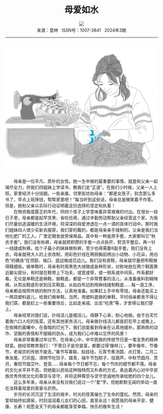 # <center>母爱如水</center>

<div align=center><img src="https://raw.githubusercontent.com/leaguecn/magazines/main/img_authors/%d7%f7%d5%df%a3%ba%ba%ce%ca%c0%bb%aa.jpg"></div>

<center>来源：意林   ISSN号：1007-3841   2024年3期</center>

* * *

<br>![](https://raw.githubusercontent.com/leaguecn/magazines/main/img/yili20240333-1-l.jpg)

  
<br>　　母亲是一位平凡、质朴的女性。她一生中做的最重要的事情，就是和父亲一起竭尽全力，供我们四姐妹上学读书，教我们走“正道”。在我们小时候，父亲一人上班，家里经济十分拮据。一些亲属、邻里街坊劝母亲：“都是女孩子，别念那么多书了，早点上班挣钱，帮帮家里吧！”每当听到这些话，母亲总是微笑着不作答。但是，她和父亲以实际行动证明着这份选择的坚定和执着！  
　　在物资极度匮乏的年代，供四个孩子上学意味着异常艰难的付出。在很长一段日子里，母亲都是起早贪黑、省吃俭用，通过辛勤劳动帮助父亲经营这个家，为我们尽量创造温暖的生活环境，将深深的母爱渗透在一点一滴的具体行动中。那时我们姐妹四人很少买新衣服穿，我们穿的戴的，都是母亲亲手缝制的。父亲是我们当地化肥厂的工人，厂里定期发放劳保用品，其中有一种是厚手套，大家都叫它“秋衣手套”。我们没有秋裤，母亲就把积攒的手套一点点拆开，熨烫平整后，再一针一线缝成秋裤。给个子最小的妹妹做秋裤，至少也得需要8副手套。我们没有上衣，母亲就用大人的上衣改制，用彩色针线在两侧胸前绣出小动物、小花朵，用白色“的确良”在领部、袖口、底边做成花边儿。我们没有皮鞋，母亲就尽量把布鞋做得精细些。做单鞋时，母亲有时用黑色大绒做成各种形状，对称地放在两个鞋面靠近腳尖部分，有时就在鞋带上下功夫，或宽或窄，或一侧系或中间系，咋系都好看。无论是单鞋还是棉鞋，做鞋底，都是一个非常费事的活儿，从准备废料到糊袼褙，从剪出鞋底形状到压实鞋底，从贴白布边到用麻线缝制鞋底……每一道工序，母亲都会按照传统的制作方法，认真地准备。如果赶上手中有零钱，母亲还能买上一两双塑料底儿，给我们做单鞋。当然，用塑料底做的单鞋，平时母亲都舍不得让我们穿。都是赶上一些重要场合，比如走亲戚、出去“吃席”等，才舍得让我们穿上。  
　　母亲经常对我们说，针线活儿是细活儿，得静下心来，耐心地做。由于白天忙着做六口人吃的饭菜，还有其他家务活儿，母亲做针线活儿都是赶在早上或晚上。在依稀的晨曦中，在昏暗的灯光下，我们总能看到母亲在认真地缝补。那熟练的动作、坚毅的表情和不服输的劲头，成为我们心中难以忘怀的风景！  
　　母亲非常看重过年过节，在母亲心中，中华民族的传统节日是一笔宝贵的精神财富。她经常教育我们：“不管日子是穷是富，都要过得‘像样儿’，要年像年、节像节，老祖宗的传统不能丢。”春节写春联、贴挂钱，元宵节煮汤圆、点灯笼，二月二串龙尾、打灰囤，清明节吃饺子、踏青，端午节包粽子、挂葫芦，中秋节圆月、赏月，重阳节插艾叶、登高……母亲每个节日都不忘，每个节庆的细节都不落。母亲的文化水平并不高，但她能以民俗这种独特而又朴素的方式，表达着内心对中华民族优秀传统文化的尊崇与坚守，并将这种尊崇与坚守忠诚地传承给她的四个女儿。  
　　这么多年来，母亲从来没有对我们说过一个“爱”字。但她默默无闻的举动一直在诠释着母爱的真挚与炽热。  
　　岁月的长河沉淀了生活的艰辛，时光的荏苒催化了生命的蓬松。然而，母亲的爱却始终如源泉，时刻滋润着儿女们的心田，直至永远！祝愿我的母亲平安、健康、长寿！祝愿全天下的母亲都能享受幸福、快乐的晚年生活！
